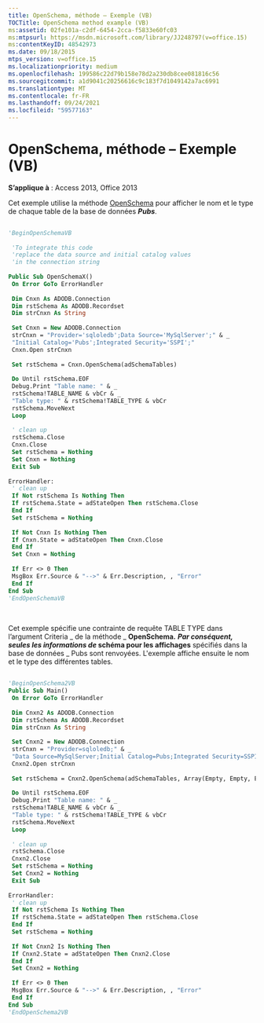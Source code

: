 ```yaml
---
title: OpenSchema, méthode – Exemple (VB)
TOCTitle: OpenSchema method example (VB)
ms:assetid: 02fe101a-c2df-6454-2cca-f5833e60fc03
ms:mtpsurl: https://msdn.microsoft.com/library/JJ248797(v=office.15)
ms:contentKeyID: 48542973
ms.date: 09/18/2015
mtps_version: v=office.15
ms.localizationpriority: medium
ms.openlocfilehash: 199586c22d79b158e78d2a230db8cee081816c56
ms.sourcegitcommit: a1d9041c20256616c9c183f7d1049142a7ac6991
ms.translationtype: MT
ms.contentlocale: fr-FR
ms.lasthandoff: 09/24/2021
ms.locfileid: "59577163"
---
```

# <a name="openschema-method-example-vb"></a>OpenSchema, méthode – Exemple (VB)


**S’applique à** : Access 2013, Office 2013

Cet exemple utilise la méthode [OpenSchema](openschema-method-ado.md) pour afficher le nom et le type de chaque table de la base de données ***Pubs***.

```vb 
 
'BeginOpenSchemaVB 
 
 'To integrate this code 
 'replace the data source and initial catalog values 
 'in the connection string 
 
Public Sub OpenSchemaX() 
 On Error GoTo ErrorHandler 
 
 Dim Cnxn As ADODB.Connection 
 Dim rstSchema As ADODB.Recordset 
 Dim strCnxn As String 
 
 Set Cnxn = New ADODB.Connection 
 strCnxn = "Provider='sqloledb';Data Source='MySqlServer';" & _ 
 "Initial Catalog='Pubs';Integrated Security='SSPI';" 
 Cnxn.Open strCnxn 
 
 Set rstSchema = Cnxn.OpenSchema(adSchemaTables) 
 
 Do Until rstSchema.EOF 
 Debug.Print "Table name: " & _ 
 rstSchema!TABLE_NAME & vbCr & _ 
 "Table type: " & rstSchema!TABLE_TYPE & vbCr 
 rstSchema.MoveNext 
 Loop 
 
 ' clean up 
 rstSchema.Close 
 Cnxn.Close 
 Set rstSchema = Nothing 
 Set Cnxn = Nothing 
 Exit Sub 
 
ErrorHandler: 
 ' clean up 
 If Not rstSchema Is Nothing Then 
 If rstSchema.State = adStateOpen Then rstSchema.Close 
 End If 
 Set rstSchema = Nothing 
 
 If Not Cnxn Is Nothing Then 
 If Cnxn.State = adStateOpen Then Cnxn.Close 
 End If 
 Set Cnxn = Nothing 
 
 If Err <> 0 Then 
 MsgBox Err.Source & "-->" & Err.Description, , "Error" 
 End If 
End Sub 
'EndOpenSchemaVB 
```

<br/>

Cet exemple spécifie une contrainte de requête TABLE TYPE dans l’argument Criteria _ de la méthode \_ **OpenSchema.** ***Par conséquent, seules les informations de* schéma pour les affichages** spécifiés dans la base de données _ Pubs sont renvoyées. L'exemple affiche ensuite le nom et le type des différentes tables.

```vb 
 
'BeginOpenSchema2VB 
Public Sub Main() 
 On Error GoTo ErrorHandler 
 
 Dim Cnxn2 As ADODB.Connection 
 Dim rstSchema As ADODB.Recordset 
 Dim strCnxn As String 
 
 Set Cnxn2 = New ADODB.Connection 
 strCnxn = "Provider=sqloledb;" & _ 
 "Data Source=MySqlServer;Initial Catalog=Pubs;Integrated Security=SSPI; " 
 Cnxn2.Open strCnxn 
 
 Set rstSchema = Cnxn2.OpenSchema(adSchemaTables, Array(Empty, Empty, Empty, "VIEW")) 
 
 Do Until rstSchema.EOF 
 Debug.Print "Table name: " & _ 
 rstSchema!TABLE_NAME & vbCr & _ 
 "Table type: " & rstSchema!TABLE_TYPE & vbCr 
 rstSchema.MoveNext 
 Loop 
 
 ' clean up 
 rstSchema.Close 
 Cnxn2.Close 
 Set rstSchema = Nothing 
 Set Cnxn2 = Nothing 
 Exit Sub 
 
ErrorHandler: 
 ' clean up 
 If Not rstSchema Is Nothing Then 
 If rstSchema.State = adStateOpen Then rstSchema.Close 
 End If 
 Set rstSchema = Nothing 
 
 If Not Cnxn2 Is Nothing Then 
 If Cnxn2.State = adStateOpen Then Cnxn2.Close 
 End If 
 Set Cnxn2 = Nothing 
 
 If Err <> 0 Then 
 MsgBox Err.Source & "-->" & Err.Description, , "Error" 
 End If 
End Sub 
'EndOpenSchema2VB 
```

